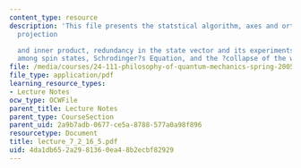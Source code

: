 ```yaml
---
content_type: resource
description: 'This file presents the statstical algorithm, axes and orthonomal bases,
  projection

  and inner product, redundancy in the state vector and its experiments, relation
  among spin states, Schrodinger?s Equation, and the ?collapse of the wave-function.'
file: /media/courses/24-111-philosophy-of-quantum-mechanics-spring-2005/4da1db652a2981360ea48b2ecbf82929_lecture_7_2_16_5.pdf
file_type: application/pdf
learning_resource_types:
- Lecture Notes
ocw_type: OCWFile
parent_title: Lecture Notes
parent_type: CourseSection
parent_uid: 2a9b7adb-0677-ce5a-8788-577a0a98f896
resourcetype: Document
title: lecture_7_2_16_5.pdf
uid: 4da1db65-2a29-8136-0ea4-8b2ecbf82929
---
```

